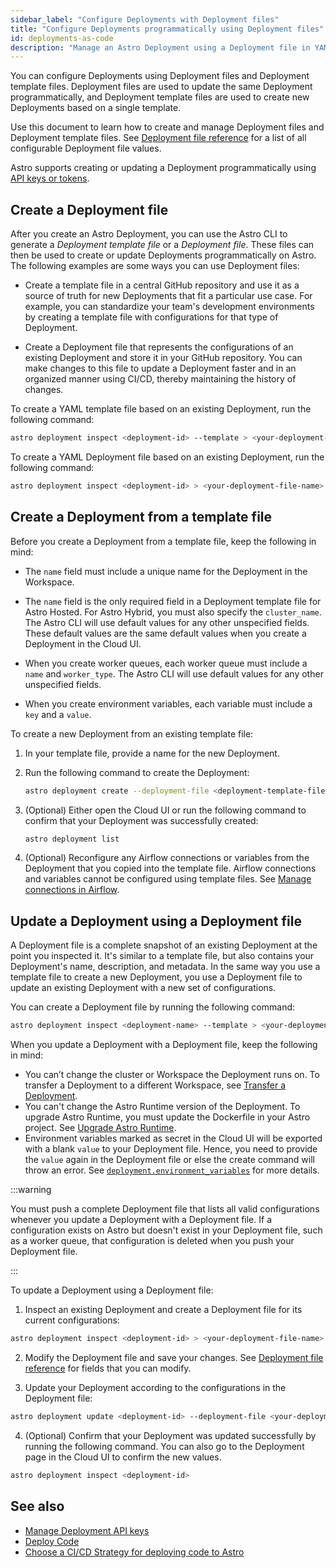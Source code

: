 ```yaml
---
sidebar_label: "Configure Deployments with Deployment files"
title: "Configure Deployments programmatically using Deployment files"
id: deployments-as-code
description: "Manage an Astro Deployment using a Deployment file in YAML or JSON format"
---
```


You can configure Deployments using Deployment files and Deployment template files. Deployment files are used to update the same Deployment programmatically, and Deployment template files are used to create new Deployments based on a single template.

Use this document to learn how to create and manage Deployment files and Deployment template files. See [Deployment file reference](./deployment-file-reference.md) for a list of all configurable Deployment file values. 

Astro supports creating or updating a Deployment programmatically using [API keys or tokens](./automation-authentication.md).

## Create a Deployment file

After you create an Astro Deployment, you can use the Astro CLI to generate a _Deployment template file_ or a _Deployment file_. These files can then be used to create or update Deployments programmatically on Astro. The following examples are some ways you can use Deployment files:

- Create a template file in a central GitHub repository and use it as a source of truth for new Deployments that fit a particular use case. For example, you can standardize your team's development environments by creating a template file with configurations for that type of Deployment.

- Create a Deployment file that represents the configurations of an existing Deployment and store it in your GitHub repository. You can make changes to this file to update a Deployment faster and in an organized manner using CI/CD, thereby maintaining the history of changes.

To create a YAML template file based on an existing Deployment, run the following command:

```bash
astro deployment inspect <deployment-id> --template > <your-deployment-template-file-name>.yaml
```

To create a YAML Deployment file based on an existing Deployment, run the following command:

```bash
astro deployment inspect <deployment-id> > <your-deployment-file-name>.yaml
```

<!-- Alternatively, you can manually create a template file without using an existing Deployment. See [Deployment file reference](./deployment-file-reference.md) for a list of all configurable Deployment template file values.  -->

## Create a Deployment from a template file

Before you create a Deployment from a template file, keep the following in mind:

- The `name` field must include a unique name for the Deployment in the Workspace. 

- The `name` field is the only required field in a Deployment template file for Astro Hosted. For Astro Hybrid, you must also specify the `cluster_name`. The Astro CLI will use default values for any other unspecified fields. These default values are the same default values when you create a Deployment in the Cloud UI.

- When you create worker queues, each worker queue must include a `name` and `worker_type`. The Astro CLI will use default values for any other unspecified fields.

- When you create environment variables, each variable must include a `key` and a `value`.

To create a new Deployment from an existing template file:

1. In your template file, provide a name for the new Deployment.
2. Run the following command to create the Deployment:

    ```bash
    astro deployment create --deployment-file <deployment-template-file-name>
    ```

3. (Optional) Either open the Cloud UI or run the following command to confirm that your Deployment was successfully created:

   ```bash
   astro deployment list
   ```
   
4. (Optional) Reconfigure any Airflow connections or variables from the Deployment that you copied into the template file. Airflow connections and variables cannot be configured using template files. See [Manage connections in Airflow](manage-connections-variables.md).

## Update a Deployment using a Deployment file

A Deployment file is a complete snapshot of an existing Deployment at the point you inspected it. It's similar to a template file, but also contains your Deployment's name, description, and metadata. In the same way you use a template file to create a new Deployment, you use a Deployment file to update an existing Deployment with a new set of configurations.

You can create a Deployment file by running the following command:

```bash
astro deployment inspect <deployment-name> --template > <your-deployment-template-file-name>.yaml
```

When you update a Deployment with a Deployment file, keep the following in mind:

- You can’t change the cluster or Workspace the Deployment runs on. To transfer a Deployment to a different Workspace, see [Transfer a Deployment](configure-deployment-resources.md#transfer-a-deployment-to-another-workspace).
- You can't change the Astro Runtime version of the Deployment. To upgrade Astro Runtime, you must update the Dockerfile in your Astro project. See [Upgrade Astro Runtime](upgrade-runtime.md).
- Environment variables marked as secret in the Cloud UI will be exported with a blank `value` to your Deployment file. Hence, you need to provide the `value` again in the Deployment file or else the create command will throw an error. See [`deployment.environment_variables`](#deploymentenvironment_variables) for more details.

:::warning 

You must push a complete Deployment file that lists all valid configurations whenever you update a Deployment with a Deployment file. If a configuration exists on Astro but doesn't exist in your Deployment file, such as a worker queue, that configuration is deleted when you push your Deployment file. 

:::

To update a Deployment using a Deployment file:

1. Inspect an existing Deployment and create a Deployment file for its current configurations:

  ```bash
  astro deployment inspect <deployment-id> > <your-deployment-file-name>.yaml
  ```

2. Modify the Deployment file and save your changes. See [Deployment file reference](deployment-file-reference.md) for fields that you can modify.

3. Update your Deployment according to the configurations in the Deployment file:

  ```bash
  astro deployment update <deployment-id> --deployment-file <your-deployment-file>
  ```

4. (Optional) Confirm that your Deployment was updated successfully by running the following command. You can also go to the Deployment page in the Cloud UI to confirm the new values.

  ```bash
  astro deployment inspect <deployment-id>
  ```

## See also

- [Manage Deployment API keys](api-keys.md)
- [Deploy Code](deploy-code.md)
- [Choose a CI/CD Strategy for deploying code to Astro](set-up-ci-cd.md)